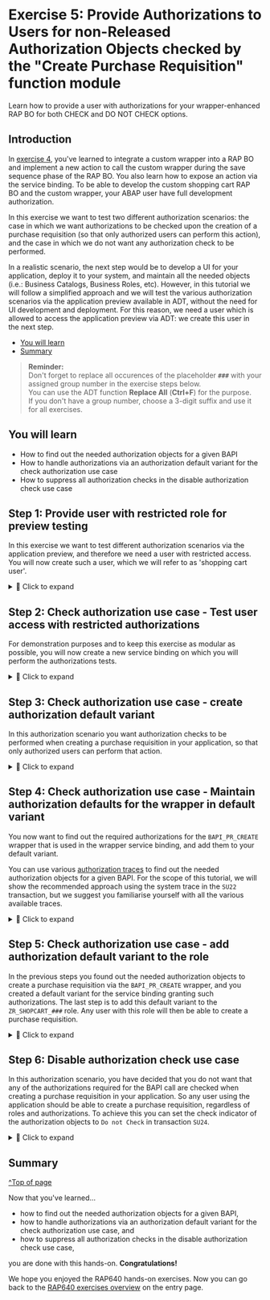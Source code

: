 # Exercise 5: Provide Authorizations to Users for non-Released Authorization Objects checked by the "Create Purchase Requisition" function module
<!-- description --> Learn how to provide a user with authorizations for your wrapper-enhanced RAP BO for both CHECK and DO NOT CHECK options.  

## Introduction

In [exercise 4](../ex4/README.md), you've learned to integrate a custom wrapper into a RAP BO and implement a new action to call the custom wrapper during the save sequence phase of the RAP BO. You also learn how to expose an action via the service binding. To be able to develop the custom shopping cart RAP BO and the custom wrapper, your ABAP user have full development authorization. 

In this exercise we want to test two different authorization scenarios: the case in which we want authorizations to be checked upon the creation of a purchase requisition (so that only authorized users can perform this action), and the case in which we do not want any authorization check to be performed.

In a realistic scenario, the next step would be to develop a UI for your application, deploy it to your system, and maintain all the needed objects (i.e.: Business Catalogs, Business Roles, etc). However, in this tutorial we will follow a simplified approach and we will test the various authorization scenarios via the application preview available in ADT, without the need for UI development and deployment. For this reason, we need a user which is allowed to access the application preview via ADT: we create this user in the next step.

- [You will learn](#you-will-learn)
- [Summary](#summary)  

> **Reminder:**   
> Don't forget to replace all occurences of the placeholder **`###`** with your assigned group number in the exercise steps below.  
> You can use the ADT function **Replace All** (**Ctrl+F**) for the purpose.   
> If you don't have a group number, choose a 3-digit suffix and use it for all exercises.

## You will learn
- How to find out the needed authorization objects for a given BAPI
- How to handle authorizations via an authorization default variant for the check authorization use case
- How to suppress all authorization checks in the disable authorization check use case


## Step 1: Provide user with restricted role for preview testing

In this exercise we want to test different authorization scenarios via the application preview, and therefore we need a user with restricted access. You will now create such a user, which we will refer to as 'shopping cart user'.

<details>
  <summary>🔵 Click to expand</summary>
 
Logon on to your SAP S/4HANA system via the backend, using your developer user credentials and create a new user (transaction `SU01`) with name `Z_USER_###`.

<!-- ![Create user](images/create_user.png) -->
<img alt="Create user" src="images/create_user.png" width="70%">

Now, you will need to create a role for this user to be able to access the ADT and get the URL of any service binding preview.

Start transaction `PFCG` and create a new role as a copy of the `SAP_BC_ABAP_DEVELOPER_5` role template, according to [Set Up Developer Extensibility documentation](https://help.sap.com/docs/ABAP_PLATFORM_NEW/b5670aaaa2364a29935f40b16499972d/31367ef6c3e947059e0d7c1cbfcaae93.html?version=202310.000). This role is needed for preview testing. Input the template role name and click on the **Copy Role** icon:

<!-- ![Create developer 5 role](images/create_dev_5_role.png) -->
<img alt="Create developer 5 role" src="images/create_dev_5_role.png" width="70%">

 We suggest to name the role `ZAP_BC_ABAP_DEVELOPER_5_###`. Click on **Copy all**:

<!-- ![Create developer 5 role - name](images/create_dev_5_role_2.png) -->
<img alt="Create developer 5 role" src="images/create_dev_5_role_2.png" width="70%">


Open the newly created role in edit mode, navigate to the **Authorizations** tab and click on **Change Authorization Data**. Click on the **Status** button (1) and confirm the pop-up to give the role full authorizations (2). Then Save it (3) and click on the **Generate** icon to generate the authorization profile (4) (confirm the pop-up window).

![Create developer 5 role - authorizations](images/create_dev_5_role_3.png)

Then go back, navigate to the **User** tab and add the `Z_USER_###` (1), Save (2) and click on the **User Comparison** button (3) (select **Full Comparison** in the pop-up window):

<!-- ![Create developer 5 role - user](images/create_dev_5_role_4.png) -->
<img alt="Create developer 5 role" src="images/create_dev_5_role_4.png" width="70%">

This role allows the user to access ADT and get the URL of any service binding preview. However, the user still lacks access to the actual service binding (i.e: it cannot use the application preview). This will be addressed in the next step.

</details>

## Step 2: Check authorization use case - Test user access with restricted authorizations

For demonstration purposes and to keep this exercise as modular as possible, you will now create a new service binding on which you will perform the authorizations tests.

<details>
  <summary>🔵 Click to expand</summary>
 
For that, connect to your system via ADT and navigate to the package `Z_PURCHASE_REQ_###` containing the RAP BO, right click on the Service Definition `ZUI_SHOPCART_###` and select **New Service Binding**, input the Name `ZUI_SHOPCART_WRAPPER_O4_###`and a Description, and choose the **Binding Type** = `OData V4 - UI`:

<!-- ![Create service binding](images/create_service_binding_wrapper.png) -->
<img alt="Create service binding" src="images/create_service_binding_wrapper.png" width="70%">

Click on **Next**, select a suitable transport request (or create a new one) and then click on **Finish**. Activate it. Publish the service binding (as shown in a [previous tutorial](../ex2/README.md#step-5-publish-service-binding-and-run-sap-fiori-elements-preview)).

We will now use the shopping cart user created in the previous step to test out different authorization scenarios. First of all, to be able to test our service binding, the shopping cart user must have access to it. Logon on to your SAP S/4HANA system via the backend, using your developer user credentials, start transaction `PFCG` and create a new single role, with name: `ZR_SHOPCART_###`. In the **Menu** tab select **Transaction** --> **Authorization Default**

<!-- ![Create service binding role](images/create_service_role.png) -->
<img alt="Create service binding role" src="images/create_service_role.png" width="70%">

As **Authorization Default** choose `SAP GATEWAY OData V4 Backend Service Group & Assignments` (1) and input your service binding name (2) then click on **Copy** (3):

<!-- ![Create service binding role - 2](images/create_service_role_2.png) -->
<img alt="Create service binding role - 2" src="images/create_service_role_2.png" width="70%">

Save the role. Then navigate to the **Authorizations** tab, click on **Change Authorization data** and click on the **Generate** icon to generate the authorization profile. Add the `Z_USER_###` in the **User** tab, save the role and then click on the **User Comparison** button.

With this role your user can now access the service binding and use the application preview to create entries in your shopping cart. But it still lacks authorizations to create a purchase requisition. To test this logon to ADT and open the service binding `ZUI_SHOPCART_WRAPPER_O4_###`, right click on the **`ShoppingCart`** entity and select `Copy Fiori Elements App Preview URL` to copy the URL of the application preview.

<!-- ![Open service binding](images/open_service_binding.png) -->
<img alt="Open service binding" src="images/open_service_binding.png" width="70%">

Open the URL in a new browser so you will be prompted to login. Input the shopping cart user credentials:

<!-- ![Open service binding - 2](images/open_service_binding_2.png) -->
<img alt="Open service binding - 2" src="images/open_service_binding_2.png" width="70%">

The limited access of the shopping cart user allows it to access the service binding and create a new entry but it is not yet allowed to create a purchase requisition. You can test this out: create a new entry and then click on the `Create PR via BAPI in SAVE`, you will get an error message:

<!-- ![Shopping cart user no authorization case](images/auth_case_0.png) -->
<img alt="Shopping cart user no authorization case" src="images/auth_case_0.png" width="70%">

</details>

## Step 3: Check authorization use case - create authorization default variant

In this authorization scenario you want authorization checks to be performed when creating a purchase requisition in your application, so that only authorized users can perform that action.

<details>
  <summary>🔵 Click to expand</summary>
 
In the case of released objects you would add the released authorizations objects directly to the authorization defaults via transaction `SU22`. This is however not possible for unreleased authorization objects:

<!-- ![Unreleased authorization objects cannot be added to su22](images/unreleased_auth_obj_su22.png) -->
<img alt="Unreleased authorization objects cannot be added to su22" src="images/unreleased_auth_obj_su22.png" width="70%">

The best practice in the case of unreleased authorization objects is to create an authorization default variant to hold the authorizations. You will now create such a variant for the wrapper service binding `ZUI_SHOPCART_WRAPPER_O4_###`.

Log on to the system via SAP GUI using the developer user credentials and start transaction `SU22`. In 'Type of Application' select `SAP Gateway OData V4 Backend Service group and Assignments` and as 'Object Name' input the service binding `ZUI_SHOPCART_WRAPPER_O4_###` then click on **Execute**:

<!-- ![Open service binding](images/authorization_trace.png) -->
<img alt="Open service binding" src="images/authorization_trace.png" width="70%">

Open the service binding `ZUI_SHOPCART_WRAPPER_O4_###`: there should be no authorization objects except for `S_START`. Click on the **Variant** icon to create a new variant:

<!-- ![Create variant](images/create_variant.png) -->
<img alt="Create variant" src="images/create_variant.png" width="70%">

Input the name `ZUI_SHOPCART_WRAPPER_O4_###_V` and a description for the default variant (1) and then click on **Save** (2). You will be prompted to select a package: input the tier 2 package `$Z_PURCHASE_REQ_TIER2_###` (3) and save it (4):

<!-- ![Create variant - 2](images/create_variant_2.png) -->
<img alt="Create variant - 2" src="images/create_variant_2.png" width="70%">

Select a suitable transport request (or create a new one if needed) and confirm.

</details>

## Step 4: Check authorization use case - Maintain authorization defaults for the wrapper in default variant

You now want to find out the required authorizations for the `BAPI_PR_CREATE` wrapper that is used in the wrapper service binding, and add them to your default variant.

You can use various [authorization traces](https://help.sap.com/docs/ABAP_PLATFORM_NEW/c6e6d078ab99452db94ed7b3b7bbcccf/cac80adc77a440e0a855364a4267079f.html?version=202210.000) to find out the needed authorization objects for a given BAPI. For the scope of this tutorial, we will show the recommended approach using the system trace in the `SU22` transaction, but we suggest you familiarise yourself with all the various available traces.

<details>
  <summary>🔵 Click to expand</summary>

Go to the transaction **`SU22`** and open the newly created authorization default variant. Switch to **edit mode** (1) and then click on **Object** -> **Add Object from System Trace** -> **Local** (2).

<!-- <!-- ![Activate trace](images/authorization_trace_2.png) -->
<img alt="Activate trace" src="images/authorization_trace_2.png" width="70%">

Input the username for which you want to activate the trace (in this case: your developer user) and click on **Activate Trace**:

<!-- ![Activate trace - input user](images/authorization_trace_3.png) -->
<img alt="Activate trace - input user" src="images/authorization_trace_3.png" width="70%">

Do NOT close this window.

From ADT, open the preview of the wrapper service binding `ZUI_SHOPCART_WRAPPER_O4_###` using the developer user credentials, create a new entry and create a purchase requisition by clicking on the `Create PR via BAPI in SAVE` button. The needed authorizations will be picked up by the active trace.

Go back to the `SU22` window you left open, click on **Deactivate Trace** and then click on **Evaluate**. Select all the authorization Objects that the trace found, and click on the **Continue** icon. The needed authorizations will be added.

<!-- ![Activate trace - add authorizations - 5](images/authorization_trace_5.png) -->
<img alt="Activate trace - add authorizations - 5" src="images/authorization_trace_5.png" width="70%">

Save. Select all the newly added Authorization Objects and then click on the **Trace** button:

<!-- ![Activate trace - add authorizations 6](images/authorization_trace_6.png) -->
<img alt="Activate trace - add authorizations 6" src="images/authorization_trace_6.png" width="70%">

Now click on **Evaluate Trace** -> **System Trace (STAUTHTRACE)** -> **Local**:

<!-- ![Activate trace - add authorizations 7](images/authorization_trace_7.png) -->
<img alt="Activate trace - add authorizations 7" src="images/authorization_trace_7.png" width="70%">

Click on **Evaluate** and the needed field values will be displayed for the given selected authorization object (1). Select it (2) and click on **Transfer** (3): the needed field values will be added (4):

<!-- ![Activate trace - add authorizations 8](images/authorization_trace_8.png) -->
<img alt="Activate trace - add authorizations 8" src="images/authorization_trace_8.png" width="70%">

Repeat the process for all the non-released authorization objects and then click on the **Continue** icon in the right bottom corner. Save it.

Save it. Now start transaction `SU24` and select `SAP Gateway OData V4 Backend Service Group and Assignments` from the dropdown menu of the `Type of Application` field. In the `Object Name` field input your Service Binding name and click on the `Execute` button. Select the newly created variant (1), switch to Edit mode (2), click on the `SAP Data` icon (3), and then click on `Copy SAP Data to SU24` icon in the `Maintenance Status for Authorization Objects` tab (4).

<!-- ![Synchronized with SAP data](images/comparison_with_su24.png) -->
<img alt="Synchronized with SAP data" src="images/comparison_with_su24.png" width="70%">

This will copy the authorization objects, but you still need to copy the authorization defaults values for each object. To do this, click on the `Synchronize with SAP data` icon for all the authorization objects (1) and then click on the `Copy SAP Data to SU24` icon in the `Authorization Default Values` tab (2).

<!-- ![Synchronized with SAP data - 2](images/comparison_with_su24_2.png) -->
<img alt="Synchronized with SAP data - 2" src="images/comparison_with_su24_2.png" width="70%">

Save it and select a suitable transport request (or create a new one if needed).

</details>

## Step 5: Check authorization use case - add authorization default variant to the role

In the previous steps you found out the needed authorization objects to create a purchase requisition via the `BAPI_PR_CREATE` wrapper, and you created a default variant for the service binding granting such authorizations. The last step is to add this default variant to the `ZR_SHOPCART_###` role. Any user with this role will then be able to create a purchase requisition.

<details>
  <summary>🔵 Click to expand</summary>
 
Start transaction **`PFCG`**, and open the `ZR_SHOPCART_###` role. Switch to Edit mode and in the **Applications** tab deselect the authorization default and select the default variant you created, then click on **Save**:

<!-- ![Create variant role - 4](images/create_variant_role_4.png) -->
<img alt="Create variant role - 4" src="images/create_variant_role_4.png" width="70%">

In the **Authorizations** tab click on **Change Authorization Data** and in the pop-up select all the options and click on **Full Authorization** then click on `Save`.

<!-- ![Create variant role - 5](images/create_variant_role_5.png) -->
<img alt="Create variant role - 5" src="images/create_variant_role_5.png" width="70%">

you will see that all the authorization objects are automatically added and all the field values are set. Save and then click on the **Generate** icon to generate the authorization profile.

<!-- ![Create variant role - 6](images/create_variant_role_6.png) -->
<img alt="Create variant role - 6" src="images/create_variant_role_6.png" width="70%">

Now the shopping cart user has the role assigned, which contains the authorization default variant for the service binding, granting the necessary authorizations to create a purchase requsition via the BAPI wrapper.

You can test it: open the service binding using the shopping cart user credentials (we suggest to open it in incognito mode, so that you will be prompted to log in) and try to create a purchase requisition by clicking on the `Create PR via BAPI in SAVE` button, it should work without errors:

<!-- ![Shopping cart user create PR with variant](images/business_user_variant_test.png) -->
<img alt="Shopping cart user create PR with variant" src="images/business_user_variant_test.png" width="70%">

>After the `DO CHECK` use case test is succesfully done, remove the `ZR_SHOPCART_###` roles from the `Z_USER_###` (this can be done in transaction `SU01`) so that the shopping cart user is returned to its limited access state, and ready to be used in the next use case.

</details>

## Step 6: Disable authorization check use case

In this authorization scenario, you have decided that you do not want that any of the authorizations required for the BAPI call are checked when creating a purchase requisition in your application. So any user using the application should be able to create a purchase requisition, regardless of roles and authorizations. To achieve this you can set the check indicator of the authorization objects to `Do not Check` in transaction `SU24`.

<details>
  <summary>🔵 Click to expand</summary>
 
>You are setting the 'DO NOT CHECK' indicator in **`SU24`** for two reasons: first, as shown before it is not possible to add unreleased authorization objects in **`SU22`** to applications with ABAP language version ABAP for Cloud Development, and second, it is not possible to set the 'DO NOT CHECK' indicator in **`SU22`** for applications with ABAP language version ABAP for Cloud Development, as shown in the following screenshot:

<!-- ![Do not check option su22 not available](images/do_not_check_missing.png) -->
<img alt="Do not check option su22 not available" src="images/do_not_check_missing.png" width="70%">

To keep this exericise clear and modular, we will create a new service binding to test this scenario. This service binding exposes exactly the same service as the previous one. Logon to ADT using the developer user credentials and navigate to the package `Z_PURCHASE_REQ_###`. Right click on the service definition `ZUI_SHOPCART_###` and select **New Service Binding**, input the Name `ZUI_SHOPCART_WRP_NCK_O4_###` and a Description and select the Binding Type `OData V4 - UI`:

<!-- ![Create Service Binding](images/create_service_binding.png) -->
<img alt="Create Service Binding" src="images/create_service_binding.png" width="70%">

Click on **Next**. Select an existing transport request (or create a new one if needed) and click on **Finish**. Activate it. Publish the service binding as shown in a [previous tutorial](../ex2/README.md#step-5-publish-service-binding-and-run-sap-fiori-elements-preview) of this series.

After the service binding has been published, logon to the backend of the system using the developer user credentials and, similar as what done in a previous step, create a new role (we suggest to name the role `ZR_SHOPCART_NCK_###`) and add the newly created `ZUI_SHOPCART_WRP_NCK_O4_###` service binding defaults in the **Menu** tab to gain access to the service. Assign the `Z_USER_###` user to role (do not forget to generate the authroization profile and do the user comparison). The shopping cart user should now have only two roles: `ZAP_BC_ABAP_DEVELOPER_5_###` and `ZR_SHOPCART_NCK_###`:

<!-- ![Remove role](images/remove_roles.png) -->
<img alt="Remove role" src="images/remove_roles.png" width="70%">

At the moment, the newly created service binding `ZUI_SHOPCART_WRP_NCK_O4_###` would still perform authorization checks when creating a purchase requisition. You can test this using the `Z_USER_###` role: since this role does not have the required authorization, you will get an error when trying to create a purchase requsition from the service binding preview.

Now, we will modify the service binding so that no authorization check is performed. Start transaction `SU24` and open the `ZUI_SHOPCART_WRP_NCK_O4_###` service binding. Similar to what done in the previous step, for the check authorization use case, switch to edit mode and add all the needed authorization objects.

>For the scope of this tutorial, you already found out the needed authorization objects in a previous step. You could also use the system trace directly from the `SU24` transaction to find the authorization objects that you need to add.

Then select all of them and click on **Check Indicator** -> **Do Not Check**:

<!-- ![Do not check option](images/do_not_check_option.png) -->
<img alt="Do not check option" src="images/do_not_check_option.png" width="70%">

Save it. Now the service binding will not perform authorization checks for all the authorization objects with a 'DO NOT CHECK' indicator. As a result, even users with limited access and no specific authorizations will be able to create a purchase requisition. You can test this with the `Z_USER_###` user:

![Shopping cart user creates PR with DO NOT CHECK option](images/business_user_do_not_check_option_test.png)

</details>

## Summary 
[^Top of page](#)

Now that you've learned... 
- how to find out the needed authorization objects for a given BAPI,
- how to handle authorizations via an authorization default variant for the check authorization use case, and
- how to suppress all authorization checks in the disable authorization check use case,

you are done with this hands-on. **Congratulations!** 

We hope you enjoyed the RAP640 hands-on exercises. Now you can go back to the [RAP640 exercises overview](https://github.com/SAP-samples/abap-platform-rap640/blob/main/README.md#exercises) on the entry page.

